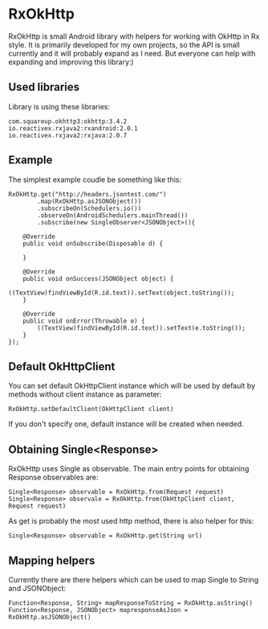 # RxOkHttp
RxOkHttp is small Android library with helpers for working with OkHttp in Rx style. It is primarily developed for my own projects, so the API is small currently and it will probably expand as I need. But everyone can help with expanding and improving this library:)

## Used libraries
Library is using these libraries:

    com.squareup.okhttp3:okhttp:3.4.2
    io.reactivex.rxjava2:rxandroid:2.0.1
    io.reactivex.rxjava2:rxjava:2.0.7
    
## Example
The simplest example coudle be something like this:
~~~~~
RxOkHttp.get("http://headers.jsontest.com/")
        .map(RxOkHttp.asJSONObject())
        .subscribeOn(Schedulers.io())
        .observeOn(AndroidSchedulers.mainThread())
        .subscribe(new SingleObserver<JSONObject>(){

    @Override
    public void onSubscribe(Disposable d) {

    }

    @Override
    public void onSuccess(JSONObject object) {
        ((TextView)findViewById(R.id.text)).setText(object.toString());
    }

    @Override
    public void onError(Throwable e) {
        ((TextView)findViewById(R.id.text)).setText(e.toString());
    }
});
~~~~~

## Default OkHttpClient
You can set default OkHttpClient instance which will be used by default by methods without client instance as parameter:
~~~~
RxOkHttp.setDefaultClient(OkHttpClient client)
~~~~
If you don't specify one, default instance will be created when needed.

## Obtaining Single\<Response\>
RxOkHttp uses Single as observable. The main entry points for obtaining Response observables are:
~~~~
Single<Response> observable = RxOkHttp.from(Request request)
Single<Response> observale = RxOkHttp.from(OkHttpClient client, Request request)
~~~~

As get is probably the most used http method, there is also helper for this:
~~~~
Single<Response> observable = RxOkHttp.get(String url)
~~~~

## Mapping helpers
Currently there are there helpers which can be used to map Single<Response> to String and JSONObject:
~~~~
Function<Response, String> mapResponseToString = RxOkHttp.asString()
Function<Response, JSONObject> mapresponseAsJson = RxOkHttp.asJSONObject()
~~~~
